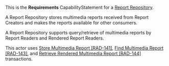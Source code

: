 This is the **Requirements** CapabilityStatement for a [Report Repository](volume-1.html#152112-report-repository).

A Report Repository stores multimedia reports received from Report Creators and makes the reports available for other consumers.

A Report Repository supports query/retrieve of multimedia reports by Report Readers and Rendered Report Readers.

This actor uses [Store Multimedia Report \[RAD-141\]](RAD-141.html), [Find Multimedia Report \[RAD-143\]](RAD-143.html), and [Retrieve Rendered Multimedia Report \[RAD-144\]](RAD-144.html) transactions.
